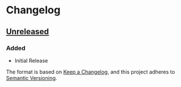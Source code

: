 # Changelog

## [Unreleased]
### Added
- Initial Release

The format is based on [Keep a Changelog](https://keepachangelog.com/en/1.0.0/),
and this project adheres to [Semantic Versioning](https://semver.org/spec/v2.0.0.html).

[Unreleased]: https://github.com/Helloyunho/dtja-mcserver-plugin/compare/5cb23facc562f7ddb9662a59a3162979599a348f...HEAD
